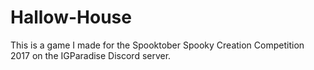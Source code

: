 # Hallow-House
This is a game I made for the Spooktober Spooky Creation Competition 2017 on the IGParadise Discord server.
